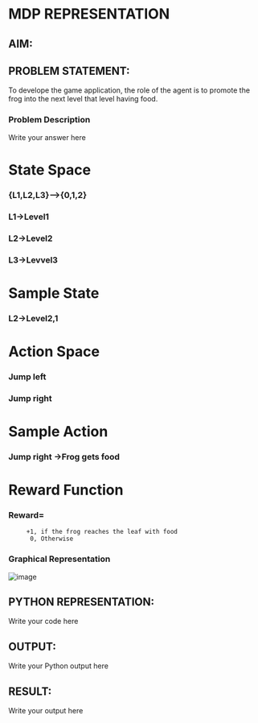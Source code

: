 # MDP REPRESENTATION

## AIM:

## PROBLEM STATEMENT:
To develope the game application, the role of the agent is to promote the frog into the next level that level having food.

### Problem Description
Write your answer here

# State Space
### {L1,L2,L3}-->{0,1,2}

### L1->Level1
### L2->Level2
###  L3->Levvel3

# Sample State
### L2->Level2,1

# Action Space
### Jump left
### Jump right

# Sample Action
### Jump right ->Frog gets food

# Reward Function
### Reward= 
         +1, if the frog reaches the leaf with food
          0, Otherwise
         

### Graphical Representation
![image](https://github.com/MEENA155/mdp-representation/assets/94677128/849be418-8324-4873-bff3-3680eab86746)


## PYTHON REPRESENTATION:
Write your code here

## OUTPUT:
Write your Python output here

## RESULT:
Write your output here

